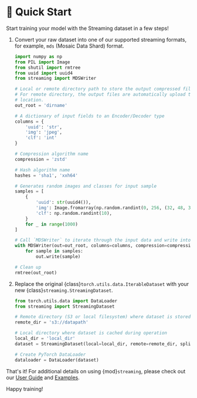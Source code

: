 # 🚀 Quick Start

Start training your model with the Streaming dataset in a few steps!

1. Convert your raw dataset into one of our supported streaming formats, for example, `mds` (Mosaic Data Shard) format.

    ```python
    import numpy as np
    from PIL import Image
    from shutil import rmtree
    from uuid import uuid4
    from streaming import MDSWriter

    # Local or remote directory path to store the output compressed files.
    # For remote directory, the output files are automatically upload to a remote cloud storage
    # location.
    out_root = 'dirname'

    # A dictionary of input fields to an Encoder/Decoder type
    columns = {
        'uuid': 'str',
        'img': 'jpeg',
        'clf': 'int'
    }

    # Compression algorithm name
    compression = 'zstd'

    # Hash algorithm name
    hashes = 'sha1', 'xxh64'

    # Generates random images and classes for input sample
    samples = [
        {
            'uuid': str(uuid4()),
            'img': Image.fromarray(np.random.randint(0, 256, (32, 48, 3), np.uint8)),
            'clf': np.random.randint(10),
        }
        for _ in range(1000)
    ]

    # Call `MDSWriter` to iterate through the input data and write into a shard `mds` file
    with MDSWriter(out=out_root, columns=columns, compression=compression, hashes=hashes) as out:
        for sample in samples:
            out.write(sample)

    # Clean up
    rmtree(out_root)
    ```

2. Replace the original {class}`torch.utils.data.IterableDataset` with your new {class}`streaming.StreamingDataset`.
    <!--pytest.mark.skip-->
    ```python
    from torch.utils.data import DataLoader
    from streaming import StreamingDataset

    # Remote directory (S3 or local filesystem) where dataset is stored
    remote_dir = 's3://datapath'

    # Local directory where dataset is cached during operation
    local_dir = 'local_dir'
    dataset = StreamingDataset(local=local_dir, remote=remote_dir, split=None, shuffle=True)

    # Create PyTorch DataLoader
    dataloader = DataLoader(dataset)
    ```

That's it! For additional details on using {mod}`streaming`, please check out our [User Guide](user_guide.md) and [Examples](../notebooks/cifar10.ipynb).

Happy training!
